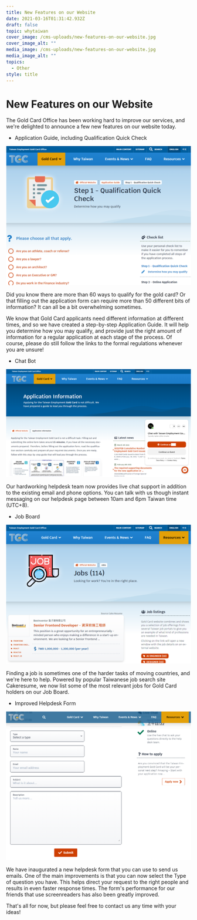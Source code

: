 ```yaml
---
title: New Features on our Website
date: 2021-03-16T01:31:42.932Z
draft: false
topic: whytaiwan
cover_image: /cms-uploads/new-features-on-our-website.jpg
cover_image_alt: ""
media_image: /cms-uploads/new-features-on-our-website.jpg
media_image_alt: ""
topics:
  - Other
style: title
---
```

# New Features on our Website

The Gold Card Office has been working hard to improve our services, and we're delighted to announce a few new features on our website today.

* Application Guide, including Qualification Quick Check

![Qualification Quick Check Diagram](/cms-uploads/qualification-quick-check-diagram.png)

Did you know there are more than 60 ways to qualify for the gold card? Or that filling out the application form can require more than 50 different bits of information? It can all be a bit overwhelming sometimes.

We know that Gold Card applicants need different information at different times, and so we have created a step-by-step Application Guide. It will help you determine how you may qualify, and provide just the right amount of information for a regular application at each stage of the process.
Of course, please do still follow the links to the formal regulations whenever you are unsure!

* Chat Bot

![Chat Bot Diagram](/cms-uploads/chat-bot-diagram.png)

Our hardworking helpdesk team now provides live chat support in addition to the existing email and phone options. You can talk with us though instant messaging on our helpdesk page between 10am and 6pm Taiwan time (UTC+8).

* Job Board

![Job Board Diagram](/cms-uploads/job-board-diagram.png)

Finding a job is sometimes one of the harder tasks of moving countries, and we're here to help. Powered by popular Taiwanese job search site Cakeresume, we now list some of the most relevant jobs for Gold Card holders on our Job Board.

* Improved Helpdesk Form

![Help Desk Diagram](/cms-uploads/help-desk-diagram.png)

We have inaugurated a new helpdesk form that you can use to send us emails. One of the main improvements is that you can now select the Type of question you have. This helps direct your request to the right people and results in even faster response times. The form's performance for our friends that use screenreaders has also been greatly improved.

That's all for now, but please feel free to contact us any time with your ideas!